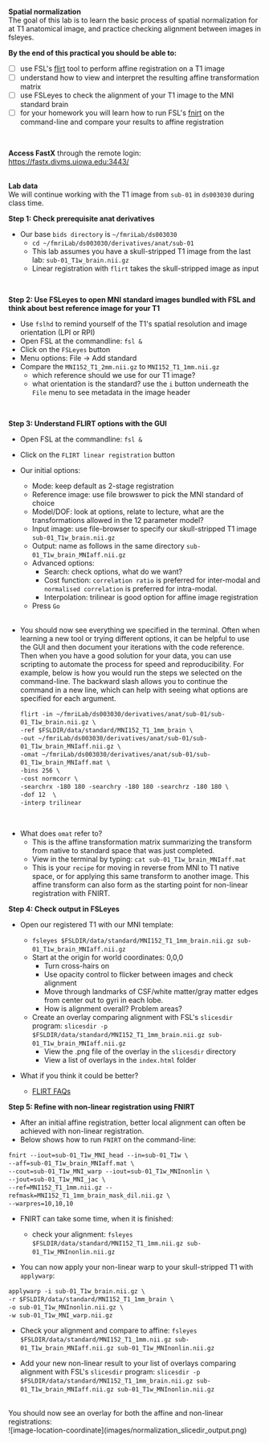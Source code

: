**Spatial normalization**
</br>
The goal of this lab is to learn the basic process of spatial normalization for at T1 anatomical image, and practice checking alignment between images in fsleyes.
</br>

**By the end of this practical you should be able to:** <br/>
* [ ] use FSL's [flirt](http://web.mit.edu/fsl_v5.0.10/fsl/doc/wiki/FLIRT(2f)UserGuide.html) tool to perform affine registration on a T1 image <br/>
* [ ] understand how to view and interpret the resulting affine transformation matrix <br/> 
* [ ] use FSLeyes to check the alignment of your T1 image to the MNI standard brain <br/> 
* [ ] for your homework you will learn how to run FSL's [fnirt](https://fsl.fmrib.ox.ac.uk/fsl/fslwiki/FNIRT) on the command-line and compare your results to affine registration
<br/>

**Access FastX** through the remote login: <br>
https://fastx.divms.uiowa.edu:3443/  <br/>
<br/>

**Lab data** <br>
We will continue working with the T1 image from `sub-01` in `ds003030` during class time.

**Step 1: Check prerequisite anat derivatives** <br>
* Our base `bids directory` is `~/fmriLab/ds003030`
    * `cd ~/fmriLab/ds003030/derivatives/anat/sub-01`
    * This lab assumes you have a skull-stripped T1 image from the last lab: `sub-01_T1w_brain.nii.gz`
    * Linear registration with `flirt` takes the skull-stripped image as input
</br>


**Step 2: Use FSLeyes to open MNI standard images bundled with FSL and think about best reference image for your T1** <br>
* Use `fslhd` to remind yourself of the T1's spatial resolution and image orientation (LPI or RPI)
* Open FSL at the commandline: `fsl &`
* Click on the `FSLeyes` button
* Menu options: File -> Add standard
* Compare the `MNI152_T1_2mm.nii.gz` to `MNI152_T1_1mm.nii.gz`
    * which reference should we use for our T1 image?
    * what orientation is the standard?  use the `i` button underneath the `File` menu to see metadata in the image header
</br>


**Step 3: Understand FLIRT options with the GUI** <br>
* Open FSL at the commandline: `fsl &`
* Click on the `FLIRT linear registration` button
* Our initial options:
    * Mode: keep default as 2-stage registration
    * Reference image: use file browswer to pick the MNI standard of choice
    * Model/DOF: look at options, relate to lecture, what are the transformations allowed in the 12 parameter model?
    * Input image: use file-browser to specify our skull-stripped T1 image `sub-01_T1w_brain.nii.gz`
    * Output: name as follows in the same directory `sub-01_T1w_brain_MNIaff.nii.gz`
    * Advanced options:
        * Search: check options, what do we want? 
        * Cost function: `correlation ratio` is preferred for inter-modal and `normalised correlation` is preferred for intra-modal. 
        * Interpolation: trilinear is good option for affine image registration
    * Press `Go`
    </br>

* You should now see everything we specified in the terminal. Often when learning a new tool or trying different options, it can be helpful to use the GUI and then document your iterations with the code reference. Then when you have a good solution for your data, you can use scripting to automate the process for speed and reproducibility. For example, below is how you would run the steps we selected on the command-line. The backward slash allows you to continue the command in a new line, which can help with seeing what options are specified for each argument. </br>

    ```
    flirt -in ~/fmriLab/ds003030/derivatives/anat/sub-01/sub-01_T1w_brain.nii.gz \
    -ref $FSLDIR/data/standard/MNI152_T1_1mm_brain \
    -out ~/fmriLab/ds003030/derivatives/anat/sub-01/sub-01_T1w_brain_MNIaff.nii.gz \
    -omat ~/fmriLab/ds003030/derivatives/anat/sub-01/sub-01_T1w_brain_MNIaff.mat \
    -bins 256 \
    -cost normcorr \
    -searchrx -180 180 -searchry -180 180 -searchrz -180 180 \
    -dof 12  \
    -interp trilinear
    ```

</br>

* What does `omat` refer to?
    * This is the affine transformation matrix summarizing the transform from native to standard space that was just completed.
    * View in the terminal by typing: `cat sub-01_T1w_brain_MNIaff.mat`
    * This is your `recipe` for moving in reverse from MNI to T1 native space, or for applying this same transform to another image. This affine transform can also form as the starting point for non-linear registration with FNIRT.</br>


**Step 4: Check output in FSLeyes** <br>
* Open our registered T1 with our MNI template:
    * `fsleyes $FSLDIR/data/standard/MNI152_T1_1mm_brain.nii.gz sub-01_T1w_brain_MNIaff.nii.gz`
    * Start at the origin for world coordinates: 0,0,0
        * Turn cross-hairs on
        * Use opacity control to flicker between images and check alignment
        * Move through landmarks of CSF/white matter/gray matter edges from center out to gyri in each lobe. 
        * How is alignment overall? Problem areas?
    * Create an overlay comparing alignment with FSL's `slicesdir` program:
`slicesdir -p $FSLDIR/data/standard/MNI152_T1_1mm_brain.nii.gz sub-01_T1w_brain_MNIaff.nii.gz`
        * View the .png file of the overlay in the `slicesdir` directory
        * View a list of overlays in the `index.html` folder

* What if you think it could be better?
    * [FLIRT FAQs](https://fsl.fmrib.ox.ac.uk/fsl/fslwiki/FLIRT/FAQ)


**Step 5: Refine with non-linear registration using FNIRT** <br>
* After an initial affine registration, better local alignment can often be achieved with non-linear registration.
* Below shows how to run `FNIRT` on the command-line:

```
fnirt --iout=sub-01_T1w_MNI_head --in=sub-01_T1w \
--aff=sub-01_T1w_brain_MNIaff.mat \
--cout=sub-01_T1w_MNI_warp --iout=sub-01_T1w_MNInonlin \
--jout=sub-01_T1w_MNI_jac \
--ref=MNI152_T1_1mm.nii.gz --refmask=MNI152_T1_1mm_brain_mask_dil.nii.gz \
--warpres=10,10,10
```

* FNIRT can take some time, when it is finished: 
    * check your alignment: `fsleyes $FSLDIR/data/standard/MNI152_T1_1mm.nii.gz sub-01_T1w_MNInonlin.nii.gz` 


* You can now apply your non-linear warp to your skull-stripped T1 with `applywarp`:
```
applywarp -i sub-01_T1w_brain.nii.gz \
-r $FSLDIR/data/standard/MNI152_T1_1mm_brain \
-o sub-01_T1w_MNInonlin.nii.gz \
-w sub-01_T1w_MNI_warp.nii.gz
```

* Check your alignment and compare to affine: `fsleyes $FSLDIR/data/standard/MNI152_T1_1mm.nii.gz sub-01_T1w_brain_MNIaff.nii.gz sub-01_T1w_MNInonlin.nii.gz` 

* Add your new non-linear result to your list of overlays comparing alignment with FSL's `slicesdir` program:
`slicesdir -p $FSLDIR/data/standard/MNI152_T1_1mm_brain.nii.gz sub-01_T1w_brain_MNIaff.nii.gz sub-01_T1w_MNInonlin.nii.gz`

</br>
You should now see an overlay for both the affine and non-linear registrations: </br>
![image-location-coordinate](images/normalization_slicedir_output.png)

